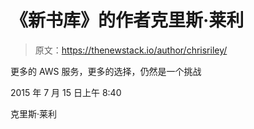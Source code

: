 # 《新书库》的作者克里斯·莱利

> 原文：<https://thenewstack.io/author/chrisriley/>

更多的 AWS 服务，更多的选择，仍然是一个挑战

2015 年 7 月 15 日上午 8:40

克里斯·莱利